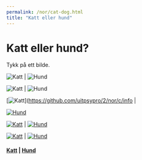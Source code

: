 ```yaml
---
permalink: /nor/cat-dog.html
title: "Katt eller hund"
---
```


#  Katt eller hund?

Tykk på ett bilde.

![Katt](/pic/cat.jpg)  | ![Hund](/pic/dog.jpeg)
</br>

![Katt](https://raw.githubusercontent.com/uitpsypro/2/main/pic/cat.jpg) | ![Hund](https://raw.githubusercontent.com/uitpsypro/2/main/pic/dog.jpeg)
</br>

[![Katt](https://raw.githubusercontent.com/uitpsypro/2/main/pic/cat.jpg)](https://github.com/uitpsypro/2/nor/c/info | 

[![Hund](https://raw.githubusercontent.com/uitpsypro/2/main/pic/dog.jpeg)](https://github.com/uitpsypro/2/nor/d/info)
</br>

[![Katt](/pic/cat.jpg)](https://uitpsypro.github.io/2/eng/c/info)  | [![Hund](/pic/dog.jpeg)](https://uitpsypro.github.io/2/eng/d/info) 
</br>

[![Katt](https://github.com/uitpsypro/2/blob/main/pic/cat.jpg)](https://uitpsypro.github.io/2/eng/c/info)  | [![Hund](https://github.com/uitpsypro/2/blob/main/pic/dog.jpeg)](https://uitpsypro.github.io/2/eng/d/info) 
</br>

#### [Katt](https://uitpsypro.github.io/2/eng/c/info) | [Hund](https://uitpsypro.github.io/2/eng/d/info)



